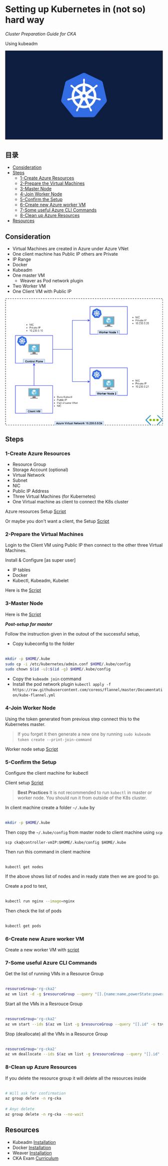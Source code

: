 # Setting up Kubernetes in (not so) hard way

*Cluster Preparation Guide for CKA*

Using kubeadm

![K8s](images/k8.jpg)


## 目录
- [Consideration](#consideration)
- [Steps](#steps)
  - [1-Create Azure Resources](#1-create-azure-resources)
  - [2-Prepare the Virtual Machines](#2-prepare-the-virtual-machines)
  - [3-Master Node](#3-master-node)
  - [4-Join Worker Node](#4-join-worker-node)
  - [5-Confirm the Setup](#5-confirm-the-setup)
  - [6-Create new Azure worker VM](#6-create-new-azure-worker-vm)
  - [7-Some useful Azure CLI Commands](#7-some-useful-azure-cli-commands)
  - [8-Clean up Azure Resources](#8-clean-up-azure-resources)
- [Resources](#resources)

## Consideration

- Virtual Machines are created in Azure under Azure VNet
- One client machine has Public IP others are Private
- IP Range
- Docker
- Kubeadm
- One master VM
  - Weaver as Pod network plugin
- Two Worker VM
- One Client VM with Public IP

![Architecture](images/KubernetesCluster.png)

## Steps

### 1-Create Azure Resources

- Resource Group
- Storage Account (optional)
- Virtual Network
- Subnet
- NIC
- Public IP Address
- Three Virtual Machines (for Kubernetes)
- One Virtual machine as client to connect the K8s cluster

Azure resources Setup [Script](script/01-azure-cluster.sh)

Or maybe you don't want a client, the Setup [Script](script/01-azure-cluster-without-client.sh)

### 2-Prepare the Virtual Machines

Login to the Client VM using Public IP then connect to the other three Virtual Machines.

Install & Configure [as super user]

- IP tables
- Docker
- Kubectl, Kubeadm, Kubelet

Here is the [Script](script/02-all-node-setup.sh)

### 3-Master Node

Here is the [Script](script/03-master-setup.sh)

***Post-setup for master***

Follow the instruction given in the outout of the successful setup,

- Copy kubeconfig to the folder
  
```sh

mkdir -p $HOME/.kube
sudo cp -i /etc/kubernetes/admin.conf $HOME/.kube/config
sudo chown $(id -u):$(id -g) $HOME/.kube/config
```

- Copy the `kubeadm join` command
- Install the pod network plugin
  `kubectl apply -f https://raw.githubusercontent.com/coreos/flannel/master/Documentation/kube-flannel.yml`

### 4-Join Worker Node

Using the token generated from previous step connect this to the Kubernetes master.

> If you forget it then generate a new one by running `sudo kubeadm token create --print-join-command`

Worker node setup [Script](script/04-worker-setup.sh)

### 5-Confirm the Setup

Configure the client machine for kubectl

Client setup [Script](script/05-kubectl-client.sh)

>**Best Practices** It is not recommended to run `kubectl` in master or worker node. You should run it from outside of the K8s cluster.

In client machine create a folder `~/.kube` by

```bash

mkdir -p $HOME/.kube
```

Then copy the `~/.kube/config` from master node to client machine using `scp`

`scp cka@controller-vmIP:$HOME/.kube/config $HOME/.kube`

Then run this command in client machine

```bash

kubectl get nodes 
```

If the above shows list of nodes and in ready state then we are good to go.

Create a pod to test,

```bash

kubectl run nginx --image=nginx
```

Then check the list of pods

```bash

kubectl get pods
```

### 6-Create new Azure worker VM

Create a new worker VM with [script](./script/06-add-new-worker.sh)

### 7-Some useful Azure CLI Commands

Get the list of running VMs in a Resource Group

```bash

resourceGroup='rg-cka2'
az vm list -d -g $resourceGroup --query "[].{name:name,powerState:powerState}" -o table
```

Start all the VMs in a Resrouce Group

```bash

resourceGroup='rg-cka2'
az vm start --ids $(az vm list -g $resourceGroup --query "[].id" -o tsv)
```

Stop (deallocate) all the VMs in a Resource Group

```bash

resourceGroup='rg-cka2'
az vm deallocate --ids $(az vm list -g $resourceGroup --query "[].id" -o tsv)
```

### 8-Clean up Azure Resources

If you delete the resource group it will delete all the resources inside

```bash

# Will ask for confirmation
az group delete -n rg-cka

# Anyc delete 
az group delete -n rg-cka --no-wait 

```

## Resources

- Kubeadm [Installation](https://kubernetes.io/docs/setup/production-environment/tools/kubeadm/install-kubeadm/)
- Docker [Installation](https://docs.docker.com/engine/install/#server)
- Weaver [Installation](https://www.weave.works/docs/net/latest/kubernetes/kube-addon/)
- CKA Exam [Curriculum](https://github.com/cncf/curriculum)
